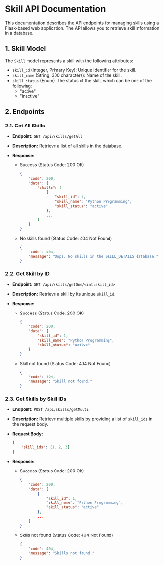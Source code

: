 # Skill API Documentation

This documentation describes the API endpoints for managing skills using a Flask-based web application. The API allows you to retrieve skill information in a database.

## 1. Skill Model

The `Skill` model represents a skill with the following attributes:

- `skill_id` (Integer, Primary Key): Unique identifier for the skill.
- `skill_name` (String, 300 characters): Name of the skill.
- `skill_status` (Enum): The status of the skill, which can be one of the following:
  - "active"
  - "inactive"

## 2. Endpoints

### 2.1. Get All Skills

- **Endpoint:** `GET /api/skills/getAll`
- **Description:** Retrieve a list of all skills in the database.
- **Response:**

  - Success (Status Code: 200 OK)
    ```json
    {
        "code": 200,
        "data": {
            "skills": [
                {
                    "skill_id": 1,
                    "skill_name": "Python Programming",
                    "skill_status": "active"
                },
                ...
            ]
        }
    }
    ```

  - No skills found (Status Code: 404 Not Found)
    ```json
    {
        "code": 404,
        "message": "Oops. No skills in the SKILL_DETAILS database."
    }
    ```

### 2.2. Get Skill by ID

- **Endpoint:** `GET /api/skills/getOne/<int:skill_id>`
- **Description:** Retrieve a skill by its unique `skill_id`.
- **Response:**

  - Success (Status Code: 200 OK)
    ```json
    {
        "code": 200,
        "data": {
            "skill_id": 1,
            "skill_name": "Python Programming",
            "skill_status": "active"
        }
    }
    ```

  - Skill not found (Status Code: 404 Not Found)
    ```json
    {
        "code": 404,
        "message": "Skill not found."
    }
    ```

### 2.3. Get Skills by Skill IDs

- **Endpoint:** `POST /api/skills/getMulti`
- **Description:** Retrieve multiple skills by providing a list of `skill_ids` in the request body.
- **Request Body:**
  ```json
  {
      "skill_ids": [1, 2, 3]
  }
  ```
- **Response:**

  - Success (Status Code: 200 OK)
    ```json
    {
        "code": 200,
        "data": [
            {
                "skill_id": 1,
                "skill_name": "Python Programming",
                "skill_status": "active"
            },
            ...
        ]
    }
    ```

  - Skills not found (Status Code: 404 Not Found)
    ```json
    {
        "code": 404,
        "message": "Skills not found."
    }
    ```